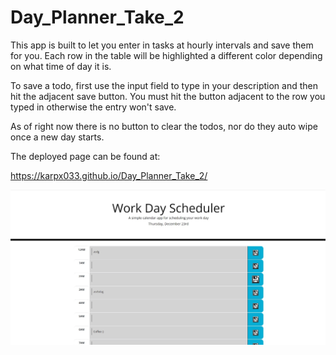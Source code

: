 # Day_Planner_Take_2

This app is built to let you enter in tasks at hourly intervals and save them for you. Each row in the table will be highlighted a different color depending on what time of day it is.

To save a todo, first use the input field to type in your description and then hit the adjacent save button. You must hit the button adjacent to the row you typed in otherwise the entry won't save.

As of right now there is no button to clear the todos, nor do they auto wipe once a new day starts.

The deployed page can be found at:

https://karpx033.github.io/Day_Planner_Take_2/

![Day Planner Screenshot](Screenshot.jpg)


